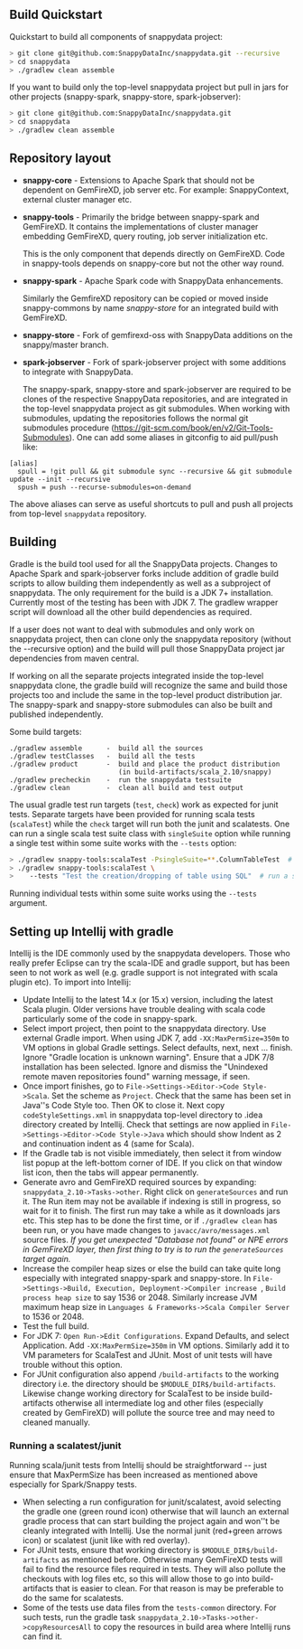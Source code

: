 ## Build Quickstart

Quickstart to build all components of snappydata project:
```sh
> git clone git@github.com:SnappyDataInc/snappydata.git --recursive
> cd snappydata
> ./gradlew clean assemble
```

If you want to build only the top-level snappydata project but pull in jars for other projects (snappy-spark, snappy-store, spark-jobserver):
```sh
> git clone git@github.com:SnappyDataInc/snappydata.git
> cd snappydata
> ./gradlew clean assemble
```


## Repository layout

- **snappy-core** - Extensions to Apache Spark that should not be dependent on GemFireXD, job server etc. For example: SnappyContext, external cluster manager etc.

- **snappy-tools** - Primarily the bridge between snappy-spark and GemFireXD. It contains the implementations of cluster manager embedding GemFireXD, query routing, job server initialization etc.

  This is the only component that depends directly on GemFireXD. Code in snappy-tools depends on snappy-core but not the other way round.

- **snappy-spark** - Apache Spark code with SnappyData enhancements.

  Similarly the GemfireXD repository can be copied or moved inside snappy-commons by name *snappy-store* for an integrated build with GemFireXD.

- **snappy-store** - Fork of gemfirexd-oss with SnappyData additions on the snappy/master branch.

- **spark-jobserver** - Fork of spark-jobserver project with some additions to integrate with SnappyData.

  The snappy-spark, snappy-store and spark-jobserver are required to be clones of the respective SnappyData repositories, and are integrated in the top-level snappydata project as git submodules. When working with submodules, updating the repositories follows the normal git submodules procedure (https://git-scm.com/book/en/v2/Git-Tools-Submodules). One can add some aliases in gitconfig to aid pull/push like:

```
[alias]
  spull = !git pull && git submodule sync --recursive && git submodule update --init --recursive
  spush = push --recurse-submodules=on-demand
```

The above aliases can serve as useful shortcuts to pull and push all projects from top-level `snappydata` repository.


## Building

Gradle is the build tool used for all the SnappyData projects. Changes to Apache Spark and spark-jobserver forks include addition of gradle build scripts to allow building them independently as well as a subproject of snappydata. The only requirement for the build is a JDK 7+ installation. Currently most of the testing has been with JDK 7. The gradlew wrapper script will download all the other build dependencies as required.

If a user does not want to deal with submodules and only work on snappydata project, then can clone only the snappydata repository (without the --recursive option) and the build will pull those SnappyData project jar dependencies from maven central.

If working on all the separate projects integrated inside the top-level snappydata clone, the gradle build will recognize the same and build those projects too and include the same in the top-level product distribution jar. The snappy-spark and snappy-store submodules can also be built and published independently.

Some build targets:
```
./gradlew assemble      -  build all the sources
./gradlew testClasses   -  build all the tests
./gradlew product       -  build and place the product distribution
                           (in build-artifacts/scala_2.10/snappy)
./gradlew precheckin    -  run the snappydata testsuite
./gradlew clean         -  clean all build and test output
```

The usual gradle test run targets (`test`, `check`) work as expected for junit tests. Separate targets have been provided for running scala tests (`scalaTest`) while the `check` target will run both the junit and scalatests. One can run a single scala test suite class with `singleSuite` option while running a single test within some suite works with the `--tests` option:

```sh
> ./gradlew snappy-tools:scalaTest -PsingleSuite=**.ColumnTableTest  # run all tests in the class
> ./gradlew snappy-tools:scalaTest \
>    --tests "Test the creation/dropping of table using SQL"  # run a single test (use full name)
```
Running individual tests within some suite works using the `--tests` argument.


## Setting up Intellij with gradle

Intellij is the IDE commonly used by the snappydata developers. Those who really prefer Eclipse can try the scala-IDE and gradle support, but has been seen to not work as well (e.g. gradle support is not integrated with scala plugin etc).  To import into Intellij:

- Update Intellij to the latest 14.x (or 15.x) version, including the latest Scala plugin. Older versions have trouble dealing with scala code particularly some of the code in snappy-spark.
- Select import project, then point to the snappydata directory. Use external Gradle import. When using JDK 7, add `-XX:MaxPermSize=350m` to VM options in global Gradle settings. Select defaults, next, next ... finish. Ignore "Gradle location is unknown warning". Ensure that a JDK 7/8 installation has been selected. Ignore and dismiss the "Unindexed remote maven repositories found" warning message, if seen.
- Once import finishes, go to `File->Settings->Editor->Code Style->Scala`. Set the scheme as `Project`. Check that the same has been set in Java''s Code Style too. Then OK to close it. Next copy `codeStyleSettings.xml` in snappydata top-level directory to .idea directory created by Intellij. Check that settings are now applied in `File->Settings->Editor->Code Style->Java` which should show Indent as 2 and continuation indent as 4 (same for Scala).
- If the Gradle tab is not visible immediately, then select it from window list popup at the left-bottom corner of IDE. If you click on that window list icon, then the tabs will appear permanently.
- Generate avro and GemFireXD required sources by expanding: `snappydata_2.10->Tasks->other`. Right click on `generateSources` and run it. The Run item may not be available if indexing is still in progress, so wait for it to finish. The first run may take a while as it downloads jars etc. This step has to be done the first time, or if `./gradlew clean` has been run, or you have made changes to `javacc/avro/messages.xml` source files. *If you get unexpected "Database not found" or NPE errors in GemFireXD layer, then first thing to try is to run the `generateSources` target again.*
- Increase the compiler heap sizes or else the build can take quite long especially with integrated snappy-spark and snappy-store. In `File->Settings->Build, Execution, Deployment->Compiler increase `, `Build process heap size` to say 1536 or 2048. Similarly increase JVM maximum heap size in `Languages & Frameworks->Scala Compiler Server` to 1536 or 2048.
- Test the full build.
- For JDK 7: `Open Run->Edit Configurations`. Expand Defaults, and select Application. Add `-XX:MaxPermSize=350m` in VM options. Similarly add it to VM parameters for ScalaTest and JUnit. Most of unit tests will have trouble without this option.
- For JUnit configuration also append `/build-artifacts` to the working directory i.e. the directory should be `$MODULE_DIR$/build-artifacts`. Likewise change working directory for ScalaTest to be inside build-artifacts otherwise all intermediate log and other files (especially created by GemFireXD) will pollute the source tree and may need to cleaned manually.


### Running a scalatest/junit

Running scala/junit tests from Intellij should be straightforward -- just ensure that MaxPermSize has been increased as mentioned above especially for Spark/Snappy tests.
- When selecting a run configuration for junit/scalatest, avoid selecting the gradle one (green round icon) otherwise that will launch an external gradle process that can start building the project again and won''t be cleanly integrated with Intellij. Use the normal junit (red+green arrows icon) or scalatest (junit like with red overlay).
- For JUnit tests, ensure that working directory is `$MODULE_DIR$/build-artifacts` as mentioned before. Otherwise many GemFireXD tests will fail to find the resource files required in tests. They will also pollute the checkouts with log files etc, so this will allow those to go into build-artifacts that is easier to clean. For that reason is may be preferable to do the same for scalatests.
- Some of the tests use data files from the `tests-common` directory. For such tests, run the gradle task `snappydata_2.10->Tasks->other->copyResourcesAll` to copy the resources in build area where Intellij runs can find it.

